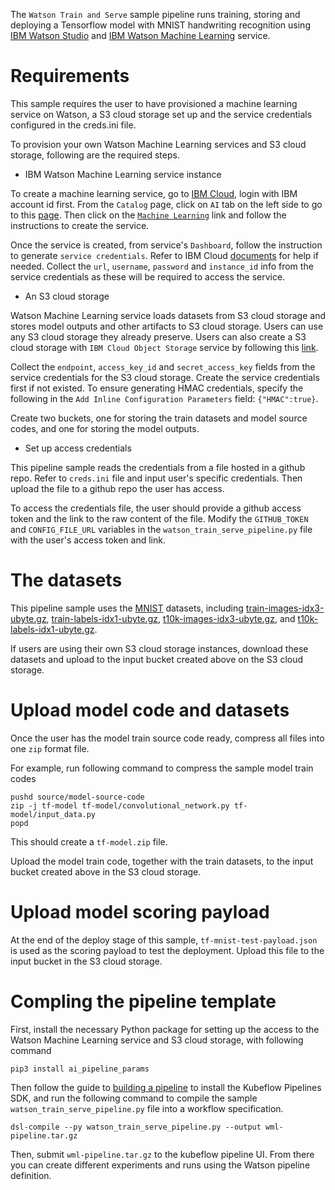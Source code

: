 The `Watson Train and Serve` sample pipeline runs training, storing and deploying a Tensorflow model with MNIST handwriting recognition using [IBM Watson Studio](https://www.ibm.com/cloud/watson-studio) and [IBM Watson Machine Learning](https://www.ibm.com/cloud/machine-learning) service.

# Requirements

This sample requires the user to have provisioned a machine learning service on Watson, a S3 cloud storage set up and the service credentials configured in the creds.ini file.

To provision your own Watson Machine Learning services and S3 cloud storage, following are the required steps.

* IBM Watson Machine Learning service instance

To create a machine learning service, go to [IBM Cloud](https://console.bluemix.net), login with IBM account id first. From the `Catalog` page, click on `AI` tab on the left side to go to this [page](https://console.bluemix.net/catalog/?category=ai). Then click on the [`Machine Learning`](https://console.bluemix.net/catalog/services/machine-learning) link and follow the instructions to create the service.

Once the service is created, from service's `Dashboard`, follow the instruction to generate `service credentials`. Refer to IBM Cloud [documents](https://console.bluemix.net/docs/) for help if needed. Collect the `url`, `username`, `password` and `instance_id` info from the service credentials as these will be required to access the service.

* An S3 cloud storage

Watson Machine Learning service loads datasets from S3 cloud storage and stores model outputs and other artifacts to S3 cloud storage. Users can use any S3 cloud storage they already preserve. Users can also create a S3 cloud storage with `IBM Cloud Object Storage` service by following this [link](https://console.bluemix.net/catalog/services/cloud-object-storage).

Collect the `endpoint`, `access_key_id` and `secret_access_key` fields from the service credentials for the S3 cloud storage. Create the service credentials first if not existed. To ensure generating HMAC credentials, specify the following in the `Add Inline Configuration Parameters` field: `{"HMAC":true}`.

Create two buckets, one for storing the train datasets and model source codes, and one for storing the model outputs.

* Set up access credentials

This pipeline sample reads the credentials from a file hosted in a github repo. Refer to `creds.ini` file and input user's specific credentials. Then upload the file to a github repo the user has access.

To access the credentials file, the user should provide a github access token and the link to the raw content of the file. Modify the `GITHUB_TOKEN` and `CONFIG_FILE_URL` variables in the `watson_train_serve_pipeline.py` file with the user's access token and link.

# The datasets

This pipeline sample uses the [MNIST](http://yann.lecun.com/exdb/mnist) datasets, including [train-images-idx3-ubyte.gz](http://yann.lecun.com/exdb/mnist/train-images-idx3-ubyte.gz), [train-labels-idx1-ubyte.gz](http://yann.lecun.com/exdb/mnist/train-labels-idx1-ubyte.gz), [t10k-images-idx3-ubyte.gz](http://yann.lecun.com/exdb/mnist/t10k-images-idx3-ubyte.gz), and [t10k-labels-idx1-ubyte.gz](http://yann.lecun.com/exdb/mnist/t10k-labels-idx1-ubyte.gz).

If users are using their own S3 cloud storage instances, download these datasets and upload to the input bucket created above on the S3 cloud storage.

# Upload model code and datasets

Once the user has the model train source code ready, compress all files into one `zip` format file.

For example, run following command to compress the sample model train codes

```command line
pushd source/model-source-code
zip -j tf-model tf-model/convolutional_network.py tf-model/input_data.py
popd
```

This should create a `tf-model.zip` file.

Upload the model train code, together with the train datasets, to the input bucket created above in the S3 cloud storage.

# Upload model scoring payload

At the end of the deploy stage of this sample, `tf-mnist-test-payload.json` is used as the scoring payload to test the deployment. Upload this file to the input bucket in the S3 cloud storage.

# Compling the pipeline template

First, install the necessary Python package for setting up the access to the Watson Machine Learning service and S3 cloud storage, with following command

```command line
pip3 install ai_pipeline_params
```

Then follow the guide to [building a pipeline](https://www.kubeflow.org/docs/pipelines/build-pipeline/) to install the Kubeflow Pipelines SDK, and run the following command to compile the sample `watson_train_serve_pipeline.py` file into a workflow specification.

```
dsl-compile --py watson_train_serve_pipeline.py --output wml-pipeline.tar.gz
```

Then, submit `wml-pipeline.tar.gz` to the kubeflow pipeline UI. From there you can create different experiments and runs using the Watson pipeline definition.
